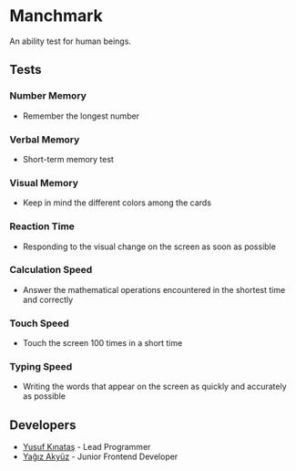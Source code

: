 # Manchmark

An ability test for human beings.

## Tests

### Number Memory
* Remember the longest number

### Verbal Memory
* Short-term memory test

### Visual Memory
* Keep in mind the different colors among the cards

### Reaction Time
* Responding to the visual change on the screen as soon as possible

### Calculation Speed
* Answer the mathematical operations encountered in the shortest time and correctly

### Touch Speed
* Touch the screen 100 times in a short time

### Typing Speed
* Writing the words that appear on the screen as quickly and accurately as possible

## Developers

* [Yusuf Kınataş](https://www.linkedin.com/in/yusuf-kinatas/) - Lead Programmer
* [Yağız Akyüz](https://www.linkedin.com/in/yagiz-akyuz/) - Junior Frontend Developer

